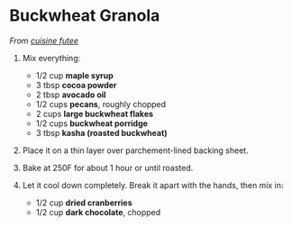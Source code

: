 # Buckwheat Granola

_From [cuisine futee](http://cuisinefuteeparentspresses.telequebec.tv/recettes/441/granola-chocolate-au-sarrasin)_

1. Mix everything:

    - 1/2 cup **maple syrup**
    - 3 tbsp **cocoa powder**
    - 2 tbsp **avocado oil**
    - 1/2 cups **pecans**, roughly chopped
    - 2 cups **large buckwheat flakes**
    - 1/2 cups **buckwheat porridge**
    - 3 tbsp **kasha (roasted buckwheat)**

2. Place it on a thin layer over parchement-lined backing sheet.

3. Bake at 250F for about 1 hour or until roasted.

4. Let it cool down completely. Break it apart with the hands, then mix in:

    - 1/2 cup **dried cranberries**
    - 1/2 cup **dark chocolate**, chopped
